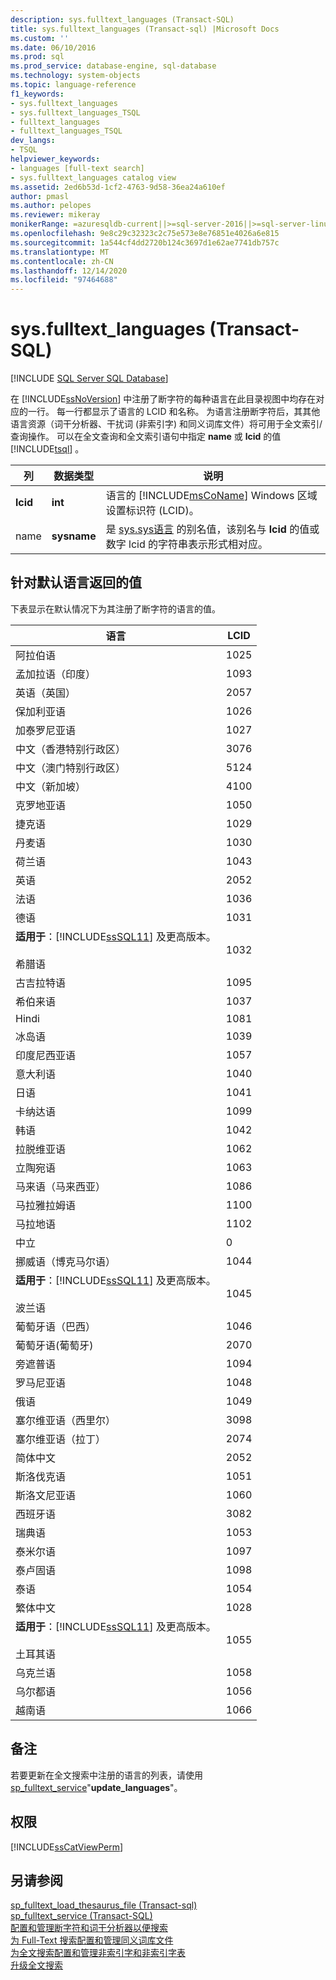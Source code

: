 ```yaml
---
description: sys.fulltext_languages (Transact-SQL)
title: sys.fulltext_languages (Transact-sql) |Microsoft Docs
ms.custom: ''
ms.date: 06/10/2016
ms.prod: sql
ms.prod_service: database-engine, sql-database
ms.technology: system-objects
ms.topic: language-reference
f1_keywords:
- sys.fulltext_languages
- sys.fulltext_languages_TSQL
- fulltext_languages
- fulltext_languages_TSQL
dev_langs:
- TSQL
helpviewer_keywords:
- languages [full-text search]
- sys.fulltext_languages catalog view
ms.assetid: 2ed6b53d-1cf2-4763-9d58-36ea24a610ef
author: pmasl
ms.author: pelopes
ms.reviewer: mikeray
monikerRange: =azuresqldb-current||>=sql-server-2016||>=sql-server-linux-2017||=azuresqldb-mi-current
ms.openlocfilehash: 9e8c29c32323c2c75e573e8e76851e4026a6e815
ms.sourcegitcommit: 1a544cf4dd2720b124c3697d1e62ae7741db757c
ms.translationtype: MT
ms.contentlocale: zh-CN
ms.lasthandoff: 12/14/2020
ms.locfileid: "97464688"
---
```

# <a name="sysfulltext_languages-transact-sql"></a>sys.fulltext_languages (Transact-SQL)
[!INCLUDE [SQL Server SQL Database](../../includes/applies-to-version/sql-asdb.md)]

  在 [!INCLUDE[ssNoVersion](../../includes/ssnoversion-md.md)] 中注册了断字符的每种语言在此目录视图中均存在对应的一行。 每一行都显示了语言的 LCID 和名称。 为语言注册断字符后，其其他语言资源（词干分析器、干扰词 (非索引字) 和同义词库文件）将可用于全文索引/查询操作。 可以在全文查询和全文索引语句中指定 **name** 或 **lcid** 的值 [!INCLUDE[tsql](../../includes/tsql-md.md)] 。  
   
|列|数据类型|说明|  
|------------|---------------|-----------------|  
|**lcid**|**int**|语言的 [!INCLUDE[msCoName](../../includes/msconame-md.md)] Windows 区域设置标识符 (LCID)。|  
|name|**sysname**|是 [sys.sys语言](../../relational-databases/system-compatibility-views/sys-syslanguages-transact-sql.md) 的别名值，该别名与 **lcid** 的值或数字 lcid 的字符串表示形式相对应。|  
  
## <a name="values-returned-for-default-languages"></a>针对默认语言返回的值  
 下表显示在默认情况下为其注册了断字符的语言的值。  
  
|语言|LCID|  
|--------------|----------|  
|阿拉伯语|1025|  
|孟加拉语（印度）|1093|  
|英语（英国）|2057|  
|保加利亚语|1026|  
|加泰罗尼亚语|1027|  
|中文（香港特别行政区）|3076|  
|中文（澳门特别行政区）|5124|  
|中文（新加坡）|4100|  
|克罗地亚语|1050|  
|捷克语|1029|  
|丹麦语|1030|  
|荷兰语|1043|  
|英语|2052|  
|法语|1036|  
|德语|1031|  
|**适用于**：[!INCLUDE[ssSQL11](../../includes/sssql11-md.md)] 及更高版本。<br /><br /> 希腊语|1032|  
|古吉拉特语|1095|  
|希伯来语|1037|  
|Hindi|1081|  
|冰岛语|1039|  
|印度尼西亚语|1057|  
|意大利语|1040|  
|日语|1041|  
|卡纳达语|1099|  
|韩语|1042|  
|拉脱维亚语|1062|  
|立陶宛语|1063|  
|马来语（马来西亚）|1086|  
|马拉雅拉姆语|1100|  
|马拉地语|1102|  
|中立|0|  
|挪威语（博克马尔语）|1044|  
|**适用于**：[!INCLUDE[ssSQL11](../../includes/sssql11-md.md)] 及更高版本。<br /><br /> 波兰语|1045|  
|葡萄牙语（巴西）|1046|  
|葡萄牙语(葡萄牙)|2070|  
|旁遮普语|1094|  
|罗马尼亚语|1048|  
|俄语|1049|  
|塞尔维亚语（西里尔）|3098|  
|塞尔维亚语（拉丁）|2074|  
|简体中文|2052|  
|斯洛伐克语|1051|  
|斯洛文尼亚语|1060|  
|西班牙语|3082|  
|瑞典语|1053|  
|泰米尔语|1097|  
|泰卢固语|1098|  
|泰语|1054|  
|繁体中文|1028|  
|**适用于**：[!INCLUDE[ssSQL11](../../includes/sssql11-md.md)] 及更高版本。<br /><br /> 土耳其语|1055|  
|乌克兰语|1058|  
|乌尔都语|1056|  
|越南语|1066|  
  
## <a name="remarks"></a>备注  
 若要更新在全文搜索中注册的语言的列表，请使用 [sp_fulltext_service](../../relational-databases/system-stored-procedures/sp-fulltext-service-transact-sql.md)"**update_languages**"。  
  
## <a name="permissions"></a>权限  
 [!INCLUDE[ssCatViewPerm](../../includes/sscatviewperm-md.md)]  
  
## <a name="see-also"></a>另请参阅  
 [sp_fulltext_load_thesaurus_file &#40;Transact-sql&#41;](../../relational-databases/system-stored-procedures/sp-fulltext-load-thesaurus-file-transact-sql.md)   
 [sp_fulltext_service (Transact-SQL)](../../relational-databases/system-stored-procedures/sp-fulltext-service-transact-sql.md)   
 [配置和管理断字符和词干分析器以便搜索](../../relational-databases/search/configure-and-manage-word-breakers-and-stemmers-for-search.md)   
 [为 Full-Text 搜索配置和管理同义词库文件](../../relational-databases/search/configure-and-manage-thesaurus-files-for-full-text-search.md)   
 [为全文搜索配置和管理非索引字和非索引字表](../../relational-databases/search/configure-and-manage-stopwords-and-stoplists-for-full-text-search.md)   
 [升级全文搜索](../../relational-databases/search/upgrade-full-text-search.md)  
  
  
